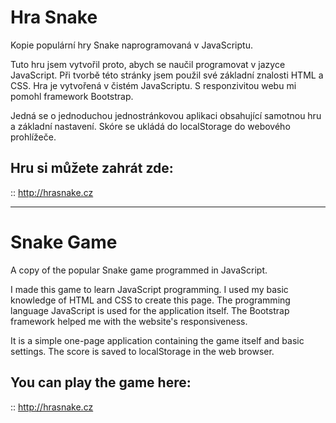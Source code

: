 # Hra Snake
Kopie populární hry Snake naprogramovaná v JavaScriptu. 

Tuto hru jsem vytvořil proto, abych se naučil programovat v jazyce JavaScript. Při tvorbě této stránky jsem použil své základní znalosti HTML a CSS. Hra je vytvořená v čistém JavaScriptu. S responzivitou webu mi pomohl framework Bootstrap.

Jedná se o jednoduchou jednostránkovou aplikaci obsahující samotnou hru a základní nastavení. Skóre se ukládá do localStorage do webového prohlížeče.

## Hru si můžete zahrát zde:
:: http://hrasnake.cz

----------

# Snake Game
A copy of the popular Snake game programmed in JavaScript.

I made this game to learn JavaScript programming. I used my basic knowledge of HTML and CSS to create this page. The programming language JavaScript is used for the application itself. The Bootstrap framework helped me with the website's responsiveness.

It is a simple one-page application containing the game itself and basic settings. The score is saved to localStorage in the web browser.

## You can play the game here:
:: http://hrasnake.cz
